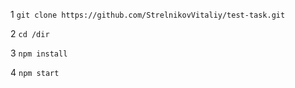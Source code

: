1 `git clone https://github.com/StrelnikovVitaliy/test-task.git`

2 `cd /dir`

3 `npm install`

4 `npm start`
